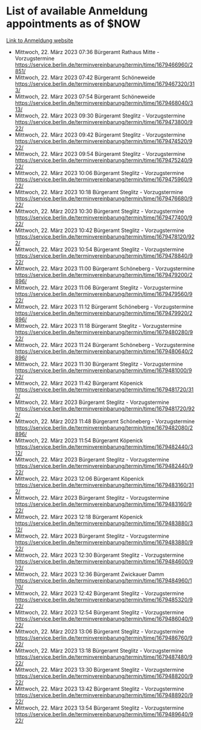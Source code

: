 # List of available Anmeldung appointments as of $NOW
[Link to Anmeldung website](https://service.berlin.de/terminvereinbarung/termin/tag.php?termin=1&anliegen[]=120686&dienstleisterlist=122210,122217,327316,122219,327312,122227,327314,122231,327346,122243,327348,122254,122252,329742,122260,329745,122262,329748,122271,327278,122273,327274,122277,327276,330436,122280,327294,122282,327290,122284,327292,122291,327270,122285,327266,122286,327264,122296,327268,150230,329760,122297,327286,122294,327284,122312,329763,122314,329775,122304,327330,122311,327334,122309,327332,317869,122281,327352,122279,329772,122283,122276,327324,122274,327326,122267,329766,122246,327318,122251,327320,122257,327322,122208,327298,122226,327300&herkunft=http%3A%2F%2Fservice.berlin.de%2Fdienstleistung%2F120686%2F)
- Mittwoch, 22. März 2023 07:36 Bürgeramt Rathaus Mitte - Vorzugstermine https://service.berlin.de/terminvereinbarung/termin/time/1679466960/2851/
- Mittwoch, 22. März 2023 07:42 Bürgeramt Schöneweide https://service.berlin.de/terminvereinbarung/termin/time/1679467320/313/
- Mittwoch, 22. März 2023 07:54 Bürgeramt Schöneweide https://service.berlin.de/terminvereinbarung/termin/time/1679468040/313/
- Mittwoch, 22. März 2023 09:30 Bürgeramt Steglitz - Vorzugstermine https://service.berlin.de/terminvereinbarung/termin/time/1679473800/922/
- Mittwoch, 22. März 2023 09:42 Bürgeramt Steglitz - Vorzugstermine https://service.berlin.de/terminvereinbarung/termin/time/1679474520/922/
- Mittwoch, 22. März 2023 09:54 Bürgeramt Steglitz - Vorzugstermine https://service.berlin.de/terminvereinbarung/termin/time/1679475240/922/
- Mittwoch, 22. März 2023 10:06 Bürgeramt Steglitz - Vorzugstermine https://service.berlin.de/terminvereinbarung/termin/time/1679475960/922/
- Mittwoch, 22. März 2023 10:18 Bürgeramt Steglitz - Vorzugstermine https://service.berlin.de/terminvereinbarung/termin/time/1679476680/922/
- Mittwoch, 22. März 2023 10:30 Bürgeramt Steglitz - Vorzugstermine https://service.berlin.de/terminvereinbarung/termin/time/1679477400/922/
- Mittwoch, 22. März 2023 10:42 Bürgeramt Steglitz - Vorzugstermine https://service.berlin.de/terminvereinbarung/termin/time/1679478120/922/
- Mittwoch, 22. März 2023 10:54 Bürgeramt Steglitz - Vorzugstermine https://service.berlin.de/terminvereinbarung/termin/time/1679478840/922/
- Mittwoch, 22. März 2023 11:00 Bürgeramt Schöneberg - Vorzugstermine https://service.berlin.de/terminvereinbarung/termin/time/1679479200/2896/
- Mittwoch, 22. März 2023 11:06 Bürgeramt Steglitz - Vorzugstermine https://service.berlin.de/terminvereinbarung/termin/time/1679479560/922/
- Mittwoch, 22. März 2023 11:12 Bürgeramt Schöneberg - Vorzugstermine https://service.berlin.de/terminvereinbarung/termin/time/1679479920/2896/
- Mittwoch, 22. März 2023 11:18 Bürgeramt Steglitz - Vorzugstermine https://service.berlin.de/terminvereinbarung/termin/time/1679480280/922/
- Mittwoch, 22. März 2023 11:24 Bürgeramt Schöneberg - Vorzugstermine https://service.berlin.de/terminvereinbarung/termin/time/1679480640/2896/
- Mittwoch, 22. März 2023 11:30 Bürgeramt Steglitz - Vorzugstermine https://service.berlin.de/terminvereinbarung/termin/time/1679481000/922/
- Mittwoch, 22. März 2023 11:42 Bürgeramt Köpenick https://service.berlin.de/terminvereinbarung/termin/time/1679481720/312/
- Mittwoch, 22. März 2023  Bürgeramt Steglitz - Vorzugstermine https://service.berlin.de/terminvereinbarung/termin/time/1679481720/922/
- Mittwoch, 22. März 2023 11:48 Bürgeramt Schöneberg - Vorzugstermine https://service.berlin.de/terminvereinbarung/termin/time/1679482080/2896/
- Mittwoch, 22. März 2023 11:54 Bürgeramt Köpenick https://service.berlin.de/terminvereinbarung/termin/time/1679482440/312/
- Mittwoch, 22. März 2023  Bürgeramt Steglitz - Vorzugstermine https://service.berlin.de/terminvereinbarung/termin/time/1679482440/922/
- Mittwoch, 22. März 2023 12:06 Bürgeramt Köpenick https://service.berlin.de/terminvereinbarung/termin/time/1679483160/312/
- Mittwoch, 22. März 2023  Bürgeramt Steglitz - Vorzugstermine https://service.berlin.de/terminvereinbarung/termin/time/1679483160/922/
- Mittwoch, 22. März 2023 12:18 Bürgeramt Köpenick https://service.berlin.de/terminvereinbarung/termin/time/1679483880/312/
- Mittwoch, 22. März 2023  Bürgeramt Steglitz - Vorzugstermine https://service.berlin.de/terminvereinbarung/termin/time/1679483880/922/
- Mittwoch, 22. März 2023 12:30 Bürgeramt Steglitz - Vorzugstermine https://service.berlin.de/terminvereinbarung/termin/time/1679484600/922/
- Mittwoch, 22. März 2023 12:36 Bürgeramt Zwickauer Damm https://service.berlin.de/terminvereinbarung/termin/time/1679484960/170/
- Mittwoch, 22. März 2023 12:42 Bürgeramt Steglitz - Vorzugstermine https://service.berlin.de/terminvereinbarung/termin/time/1679485320/922/
- Mittwoch, 22. März 2023 12:54 Bürgeramt Steglitz - Vorzugstermine https://service.berlin.de/terminvereinbarung/termin/time/1679486040/922/
- Mittwoch, 22. März 2023 13:06 Bürgeramt Steglitz - Vorzugstermine https://service.berlin.de/terminvereinbarung/termin/time/1679486760/922/
- Mittwoch, 22. März 2023 13:18 Bürgeramt Steglitz - Vorzugstermine https://service.berlin.de/terminvereinbarung/termin/time/1679487480/922/
- Mittwoch, 22. März 2023 13:30 Bürgeramt Steglitz - Vorzugstermine https://service.berlin.de/terminvereinbarung/termin/time/1679488200/922/
- Mittwoch, 22. März 2023 13:42 Bürgeramt Steglitz - Vorzugstermine https://service.berlin.de/terminvereinbarung/termin/time/1679488920/922/
- Mittwoch, 22. März 2023 13:54 Bürgeramt Steglitz - Vorzugstermine https://service.berlin.de/terminvereinbarung/termin/time/1679489640/922/
